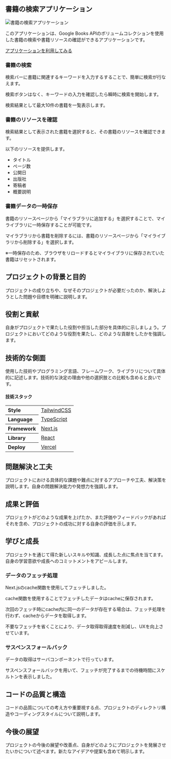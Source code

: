 ## 書籍の検索アプリケーション

![書籍の検索アプリケーション](https://github.com/daxchx/book-search/assets/149696768/83f8b1ec-4499-48a7-b8e9-6ac5713d5552)

このアプリケーションは、Google Books APIのボリュームコレクションを使用した書籍の検索や書籍リソースの確認ができるアプリケーションです。

<a href="https://book-app-roan.vercel.app/">アプリケーションを利用してみる</a>

### 書籍の検索

検索バーに書籍に関連するキーワードを入力するすることで、簡単に検索が行なえます。

検索ボタンはなく、キーワードの入力を確認したら瞬時に検索を開始します。

検索結果として最大10件の書籍を一覧表示します。

### 書籍のリソースを確認

検索結果として表示された書籍を選択すると、その書籍のリソースを確認できます。

以下のリソースを提供します。

- タイトル
- ページ数
- 公開日
- 出版社
- 寄稿者
- 概要説明

### 書籍データの一時保存

書籍のリソースページから「マイラブラリに追加する」を選択することで、マイライブラリに一時保存することが可能です。

マイラブラリから書籍を削除するには、書籍のリソースページから「マイライブラリから削除する」を選択します。

※一時保存のため、ブラウザをリロードするとマイライブラリに保存されていた書籍はリセットされます。

## プロジェクトの背景と目的

プロジェクトの成り立ちや、なぜそのプロジェクトが必要だったのか、解決しようとした問題や目標を明確に説明します。

## 役割と貢献

自身がプロジェクトで果たした役割や担当した部分を具体的に示しましょう。プロジェクトにおいてどのような役割を果たし、どのような貢献をしたかを強調します。

## 技術的な側面

使用した技術やプログラミング言語、フレームワーク、ライブラリについて具体的に記述します。技術的な決定の理由や他の選択肢との比較も含めると良いです。

#### 技術スタック

<table>
  <tr align="left">
    <th>Style</th>
    <td><a href="https://tailwindcss.com/">TailwindCSS</a></td>
  </tr>
  <tr align="left">
    <th>Language</th>
    <td><a href="https://www.typescriptlang.org/">TypeScript</a></td>
  </tr>
  <tr align="left">
    <th>Framework</th>
    <td><a href="https://nextjs.org/">Next.js</a></td>
  </tr>
  <tr align="left">
    <th>Library</th>
    <td><a href="https://ja.react.dev/">React</a></td>
  </tr>
  <tr align="left">
    <th>Deploy</th>
    <td><a href="https://vercel.com/">Vercel</a></td>
  </tr>
</table>

## 問題解決と工夫

プロジェクトにおける具体的な課題や難点に対するアプローチや工夫、解決策を説明します。自身の問題解決能力や発想力を強調します。

## 成果と評価

プロジェクトがどのような成果を上げたか、また評価やフィードバックがあればそれを含め、プロジェクトの成功に対する自身の評価を示します。

## 学びと成長

プロジェクトを通じて得た新しいスキルや知識、成長した点に焦点を当てます。自身の学習意欲や成長へのコミットメントをアピールします。

### データのフェッチ処理

Next.jsのcache関数を使用してフェッチしました。

cache関数を使用することでフェッチしたデータはcacheに保存されます。

次回のフェッチ時にcache内に同一のデータが存在する場合は、フェッチ処理を行わず、cacheからデータを取得します。

不要なフェッチを省くことにより、データ取得取得速度を削減し、UXを向上させています。

### サスペンスフォールバック

データの取得はサーバコンポーネントで行っています。

サスペンスフォールバックを用いて、フェッチが完了するまでの待機時間にスケルトンを表示しました。

## コードの品質と構造

コードの品質についての考え方や重要視する点、プロジェクトのディレクトリ構造やコーディングスタイルについて説明します。

## 今後の展望

プロジェクトの今後の展望や改善点、自身がどのようにプロジェクトを発展させたいかについて述べます。新たなアイデアや提案も含めて明示します。
